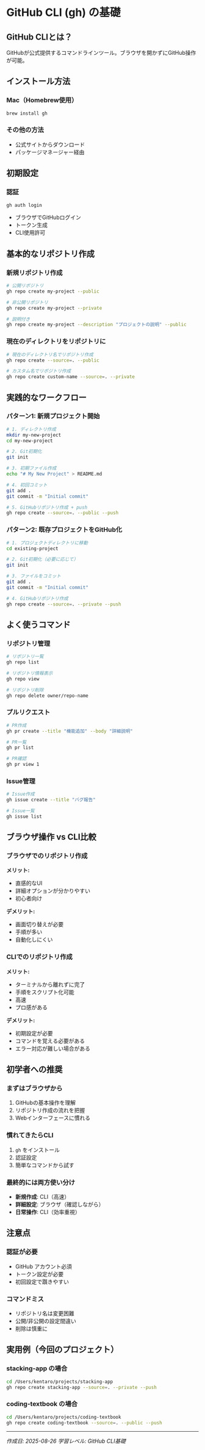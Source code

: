# GitHub CLI (gh) の基礎

## GitHub CLIとは？

GitHubが公式提供するコマンドラインツール。ブラウザを開かずにGitHub操作が可能。

## インストール方法

### Mac（Homebrew使用）
```bash
brew install gh
```

### その他の方法
- 公式サイトからダウンロード
- パッケージマネージャー経由

## 初期設定

### 認証
```bash
gh auth login
```
- ブラウザでGitHubログイン
- トークン生成
- CLI使用許可

## 基本的なリポジトリ作成

### 新規リポジトリ作成
```bash
# 公開リポジトリ
gh repo create my-project --public

# 非公開リポジトリ  
gh repo create my-project --private

# 説明付き
gh repo create my-project --description "プロジェクトの説明" --public
```

### 現在のディレクトリをリポジトリに
```bash
# 現在のディレクトリ名でリポジトリ作成
gh repo create --source=. --public

# カスタム名でリポジトリ作成
gh repo create custom-name --source=. --private
```

## 実践的なワークフロー

### パターン1: 新規プロジェクト開始
```bash
# 1. ディレクトリ作成
mkdir my-new-project
cd my-new-project

# 2. Git初期化
git init

# 3. 初期ファイル作成
echo "# My New Project" > README.md

# 4. 初回コミット
git add .
git commit -m "Initial commit"

# 5. GitHubリポジトリ作成 + push
gh repo create --source=. --public --push
```

### パターン2: 既存プロジェクトをGitHub化
```bash
# 1. プロジェクトディレクトリに移動
cd existing-project

# 2. Git初期化（必要に応じて）
git init

# 3. ファイルをコミット
git add .
git commit -m "Initial commit"

# 4. GitHubリポジトリ作成
gh repo create --source=. --private --push
```

## よく使うコマンド

### リポジトリ管理
```bash
# リポジトリ一覧
gh repo list

# リポジトリ情報表示
gh repo view

# リポジトリ削除
gh repo delete owner/repo-name
```

### プルリクエスト
```bash
# PR作成
gh pr create --title "機能追加" --body "詳細説明"

# PR一覧
gh pr list

# PR確認
gh pr view 1
```

### Issue管理
```bash
# Issue作成
gh issue create --title "バグ報告"

# Issue一覧
gh issue list
```

## ブラウザ操作 vs CLI比較

### ブラウザでのリポジトリ作成
**メリット:**
- 直感的なUI
- 詳細オプションが分かりやすい
- 初心者向け

**デメリット:**
- 画面切り替えが必要
- 手順が多い
- 自動化しにくい

### CLIでのリポジトリ作成
**メリット:**
- ターミナルから離れずに完了
- 手順をスクリプト化可能
- 高速
- プロ感がある

**デメリット:**
- 初期設定が必要
- コマンドを覚える必要がある
- エラー対応が難しい場合がある

## 初学者への推奨

### まずはブラウザから
1. GitHubの基本操作を理解
2. リポジトリ作成の流れを把握
3. Webインターフェースに慣れる

### 慣れてきたらCLI
1. `gh` をインストール
2. 認証設定
3. 簡単なコマンドから試す

### 最終的には両方使い分け
- **新規作成**: CLI（高速）
- **詳細設定**: ブラウザ（確認しながら）
- **日常操作**: CLI（効率重視）

## 注意点

### 認証が必要
- GitHub アカウント必須
- トークン設定が必要
- 初回設定で躓きやすい

### コマンドミス
- リポジトリ名は変更困難
- 公開/非公開の設定間違い
- 削除は慎重に

## 実用例（今回のプロジェクト）

### stacking-app の場合
```bash
cd /Users/kentaro/projects/stacking-app
gh repo create stacking-app --source=. --private --push
```

### coding-textbook の場合  
```bash
cd /Users/kentaro/projects/coding-textbook
gh repo create coding-textbook --source=. --public --push
```

---
*作成日: 2025-08-26*
*学習レベル: GitHub CLI基礎*